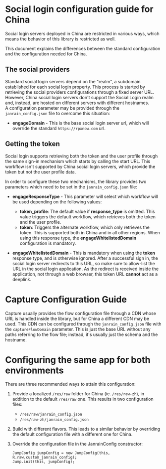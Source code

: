 # Social login configuration guide for China
Social login servers deployed in China are restricted in various ways,
which means the behavior of this library is restricted as well.

This document explains the differences between the standard
configuration and the configuration needed for China.

## The social providers
Standard social login servers depend on the "realm", a subdomain
established for each social login property. This process is started by
retrieving the social providers configurations through a fixed
server URL. However, China social login servers don't support the
Social Login realm and, instead, are hosted on different servers
with different hostnames.  
A configuration parameter may be provided through the
`janrain_config.json` file to overcome this situation:
* **engageDomain** - This is the base social login server url, which
will override the standard `https://rpxnow.com` url.

## Getting the token
Social login supports retrieving both the token and the user profile
through the same sign-in mechanism which starts by calling the start
URL. This workflow isn't supported by China social login servers, which
provide the token but not the user profile data.

In order to configure these two mechanisms, the library provides two
parameters which need to be set in the `janrain_config.json` file:
* **engageResponseType** - This parameter will select which workflow will
be used depending on the following values:
  * **token_profile**: The default value if **response_type** is
omitted. This value triggers the default workflow, which retrieves
both the token and the user profile.
  * **token**: Triggers the alternate workflow, which only retrieves the
token. This is supported both in China and in all other regions. When
using this response type, the **engageWhitelistedDomain** configuration
is mandatory.

* **engageWhitelistedDomain** - This is mandatory when using the
**token** response type, and is otherwise ignored. After a successful
sign in, the social login server redirects to this URL, so make sure
to allow-list the URL in the social login application.
As the redirect is received inside the application, not through a
web browser, this token URL **cannot** act as a deeplink.

# Capture Configuration Guide
Capture usually provides the flow configuration file through a CDN whose
URL is handled inside the library, but for China a different CDN may be
used.
This CDN can be configured through the `janrain_config.json` file with
the `captureFlowDomain` parameter. This is just the base URL without
any paths referring to the flow file; instead, it's usually just the
schema and the hostname.

# Configuring the same app for both environments
There are three recommended ways to attain this configuration:

1. Provide a localized `/res/raw` folder for China (ie. `/res/raw-zh`),
in addition to the default `/res/raw` one. This results in two
configuration files:
    * `/res/raw/janrain_config.json`
    * `/res/raw-zh/janrain_config.json`

2. Build with different flavors. This leads to a similar behavior by
overriding the default configuration file with a different one for
China.

3. Override the configuration file in the JanrainConfig constructor:
    ```
    JumpConfig jumpConfig = new JumpConfig(this, R.raw.custom_janrain_config);
    Jump.init(this, jumpConfig); 
    ```

